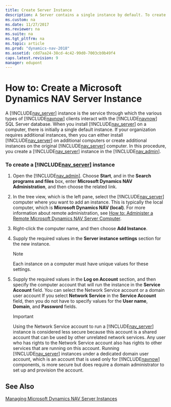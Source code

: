 ```yaml
---
title: Create Server Instance
description: A Server contains a single instance by default. To create additional instances, install Server on computers or create other instances on the original Server.
ms.custom: na
ms.date: 11/27/2017
ms.reviewer: na
ms.suite: na
ms.tgt_pltfrm: na
ms.topic: article
ms.prod: "dynamics-nav-2018"
ms.assetid: cdd7aa24-38cd-4c42-99d0-7003cb9b49f4
caps.latest.revision: 9
manager: edupont
---
```

# How to: Create a Microsoft Dynamics NAV Server Instance
A [!INCLUDE[nav_server](includes/nav_server_md.md)] instance is the service through which the various types of [!INCLUDE[navnow](includes/navnow_md.md)] clients interact with the [!INCLUDE[navnow](includes/navnow_md.md)] SQL Server database. When you install [!INCLUDE[nav_server](includes/nav_server_md.md)] on a computer, there is initially a single default instance. If your organization requires additional instances, then you can either install [!INCLUDE[nav_server](includes/nav_server_md.md)] on additional computers or create additional instances on the original [!INCLUDE[nav_server](includes/nav_server_md.md)] computer. In this procedure, you create a [!INCLUDE[nav_server](includes/nav_server_md.md)] instance in the [!INCLUDE[nav_admin](includes/nav_admin_md.md)].  
  
### To create a [!INCLUDE[nav_server](includes/nav_server_md.md)] instance  
  
1.  Open the [!INCLUDE[nav_admin](includes/nav_admin_md.md)]. Choose **Start**, and in the **Search programs and files** box, enter **Microsoft Dynamics NAV Administration**, and then choose the related link.  
  
2.  In the tree view, which is the left pane, select the [!INCLUDE[nav_server](includes/nav_server_md.md)] computer where you want to add an instance. This is typically the local computer, which is **Microsoft Dynamics NAV \(local\)**. For more information about remote administration, see [How to: Administer a Remote Microsoft Dynamics NAV Server Computer](How-to--Administer-a-Remote-Microsoft-Dynamics-NAV-Server-Computer.md).  
  
3.  Right-click the computer name, and then choose **Add Instance**.  
  
4.  Supply the required values in the **Server instance settings** section for the new instance.  
  
    > [!NOTE]  
    >  Each instance on a computer must have unique values for these settings.  
  
5.  Supply the required values in the **Log on Account** section, and then specify the computer account that will run the instance in the **Service Account** field. You can select the Network Service account or a domain user account If you select **Network Service** in the **Service Account** field, then you do not have to specify values for the **User name**, **Domain**, and **Password** fields.  
  
    > [!IMPORTANT]  
    >  Using the Network Service account to run a [!INCLUDE[nav_server](includes/nav_server_md.md)] instance is considered less secure because this account is a shared account that can be used by other unrelated network services. Any user who has rights to the Network Service account also has rights to other services that are running on this account. Running [!INCLUDE[nav_server](includes/nav_server_md.md)] instances under a dedicated domain user account, which is an account that is used only for [!INCLUDE[navnow](includes/navnow_md.md)] components, is more secure but does require a domain administrator to set up and provision the account.  
  
## See Also  
 [Managing Microsoft Dynamics NAV Server Instances](Managing-Microsoft-Dynamics-NAV-Server-Instances.md)